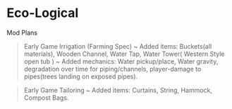 # Eco-Logical

Mod Plans
> Early Game Irrigation (Farming Spec) 
  ~ Added items: Buckets(all materials), Wooden Channel, Water Tap, Water Tower( Western Style open tub ) 
  ~ Added mechanics: Water pickup/place, Water gravity, degradation over time for piping/channels, player-damage to pipes(trees landing on exposed pipes). 

> Early Game Tailoring 
  ~ Added items: Curtains, String, Hammock, Compost Bags.
